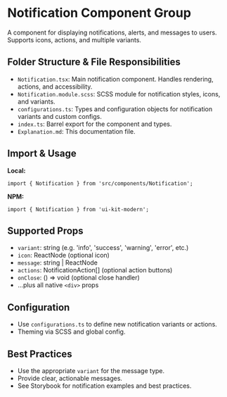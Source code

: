 # Notification Component Group

A component for displaying notifications, alerts, and messages to users. Supports icons, actions, and multiple variants.

## Folder Structure & File Responsibilities

- `Notification.tsx`: Main notification component. Handles rendering, actions, and accessibility.
- `Notification.module.scss`: SCSS module for notification styles, icons, and variants.
- `configurations.ts`: Types and configuration objects for notification variants and custom configs.
- `index.ts`: Barrel export for the component and types.
- `Explanation.md`: This documentation file.

## Import & Usage

**Local:**

```tsx
import { Notification } from 'src/components/Notification';
```

**NPM:**

```tsx
import { Notification } from 'ui-kit-modern';
```

## Supported Props

- `variant`: string (e.g. 'info', 'success', 'warning', 'error', etc.)
- `icon`: ReactNode (optional icon)
- `message`: string | ReactNode
- `actions`: NotificationAction[] (optional action buttons)
- `onClose`: () => void (optional close handler)
- ...plus all native `<div>` props

## Configuration

- Use `configurations.ts` to define new notification variants or actions.
- Theming via SCSS and global config.

## Best Practices

- Use the appropriate `variant` for the message type.
- Provide clear, actionable messages.
- See Storybook for notification examples and best practices.
